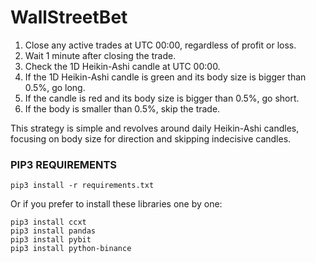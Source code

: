 # WallStreetBet
1. Close any active trades at UTC 00:00, regardless of profit or loss.
2. Wait 1 minute after closing the trade.
3. Check the 1D Heikin-Ashi candle at UTC 00:00.
4. If the 1D Heikin-Ashi candle is green and its body size is bigger than 0.5%, go long.
5. If the candle is red and its body size is bigger than 0.5%, go short.
6. If the body is smaller than 0.5%, skip the trade.

This strategy is simple and revolves around daily Heikin-Ashi candles, focusing on body size for direction and skipping indecisive candles.

### PIP3 REQUIREMENTS
```
pip3 install -r requirements.txt
```
Or if you prefer to install these libraries one by one:
```
pip3 install ccxt
pip3 install pandas
pip3 install pybit
pip3 install python-binance
```
